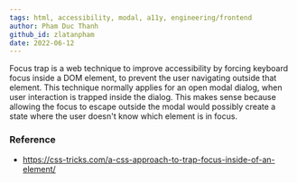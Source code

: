```yaml
---
tags: html, accessibility, modal, a11y, engineering/frontend
author: Pham Duc Thanh
github_id: zlatanpham
date: 2022-06-12
---
```


Focus trap is a web technique to improve accessibility by forcing keyboard focus inside a DOM element, to prevent the user navigating outside that element. This technique normally applies for an open modal dialog, when user interaction is trapped inside the dialog. This makes sense because allowing the focus to escape outside the modal would possibly create a state where the user doesn't know which element is in focus.

### Reference
- https://css-tricks.com/a-css-approach-to-trap-focus-inside-of-an-element/

